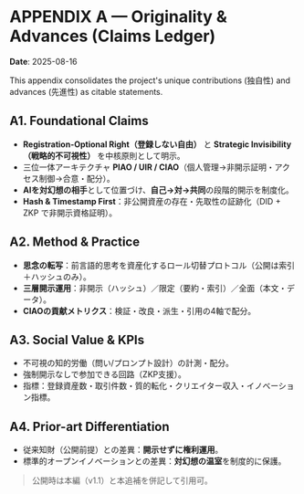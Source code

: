 # APPENDIX A — Originality & Advances (Claims Ledger)

**Date**: 2025-08-16

This appendix consolidates the project's unique contributions (独自性) and advances (先進性) as citable statements.

## A1. Foundational Claims
- **Registration-Optional Right（登録しない自由）** と **Strategic Invisibility（戦略的不可視性）** を中核原則として明示。  
- 三位一体アーキテクチャ **PIAO / UIR / CIAO**（個人管理→非開示証明・アクセス制御→合意・配分）。  
- **AIを対幻想の相手**として位置づけ、**自己→対→共同**の段階的開示を制度化。  
- **Hash & Timestamp First**：非公開資産の存在・先取性の証跡化（DID + ZKP で非開示資格証明）。

## A2. Method & Practice
- **思念の転写**：前言語的思考を資産化するロール切替プロトコル（公開は索引＋ハッシュのみ）。  
- **三層開示運用**：非開示（ハッシュ）／限定（要約・索引）／全面（本文・データ）。  
- **CIAOの貢献メトリクス**：検証・改良・派生・引用の4軸で配分。

## A3. Social Value & KPIs
- 不可視の知的労働（問い/プロンプト設計）の計測・配分。  
- 強制開示なしで参加できる回路（ZKP支援）。  
- 指標：登録資産数・取引件数・質的転化・クリエイター収入・イノベーション指標。

## A4. Prior-art Differentiation
- 従来知財（公開前提）との差異：**開示せずに権利運用**。  
- 標準的オープンイノベーションとの差異：**対幻想の温室**を制度的に保護。

> 公開時は本編（v1.1）と本追補を併記して引用可。
